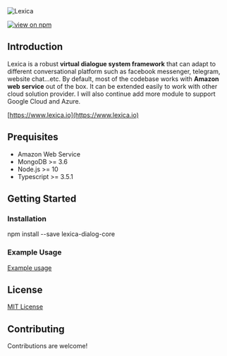 <img src="https://lexica.io/assets/images/Lexica_Logo.svg" alt="Lexica" />

[![view on npm](https://img.shields.io/badge/npm-v1.0.1-blue.svg)](https://www.npmjs.com/package/lexica-dialog-core)

## Introduction

Lexica is a robust **virtual dialogue system framework** that can adapt to different conversational platform such as facebook messenger, telegram, website chat...etc. By default, most of the codebase works with **Amazon web service** out of the box. It can be extended easily to work with other cloud solution provider. I will also continue add more module to support Google Cloud and Azure.

[https://www.lexica.io](https://www.lexica.io)

## Prequisites
* Amazon Web Service
* MongoDB >= 3.6
* Node.js >= 10
* Typescript >= 3.5.1


## Getting Started


### Installation
npm install --save lexica-dialog-core

### Example Usage
[Example usage](https://github.com/tomlai19852004/lexica-virtual-agent)


## License
[MIT License](https://github.com/tomlai19852004/lexica-dialog-core/blob/master/LICENSE.md)


## Contributing
Contributions are welcome!